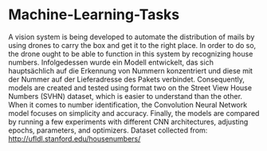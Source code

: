 # Machine-Learning-Tasks
A vision system is being developed to automate the distribution of mails by using drones to carry the box and get it to the right place. In order to do so, the drone ought to be able to function in this system by recognizing house numbers. Infolgedessen wurde ein Modell entwickelt, das sich hauptsächlich auf die Erkennung von Nummern konzentriert und diese mit der Nummer auf der Lieferadresse des Pakets verbindet. Consequently, models are created and tested using format two on the Street View House Numbers (SVHN) dataset, which is easier to understand than the other. When it comes to number identification, the Convolution Neural Network model focuses on simplicity and accuracy. Finally, the models are compared by running a few experiments with different CNN architectures, adjusting epochs, parameters, and optimizers.
Dataset collected from: http://ufldl.stanford.edu/housenumbers/
